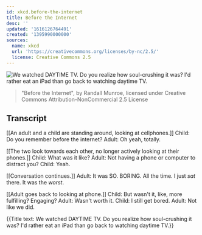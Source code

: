 ```yaml
---
id: xkcd.before-the-internet
title: Before the Internet
desc: ''
updated: '1616126764491'
created: '1395990000000'
sources:
  name: xkcd
  url: 'https://creativecommons.org/licenses/by-nc/2.5/'
  license: Creative Commons 2.5
---
```

![We watched DAYTIME TV. Do you realize how soul-crushing it was? I'd rather eat an iPad than go back to watching daytime TV.](https://imgs.xkcd.com/comics/before_the_internet.png)
> "Before the Internet", by Randall Munroe, licensed under Creative Commons Attribution-NonCommercial 2.5 License

## Transcript
[[An adult and a child are standing around, looking at cellphones.]]
Child: Do you remember before the internet?
Adult: Oh yeah, totally.

[[The two look towards each other, no longer actively looking at their phones.]]
Child: What was it like?
Adult: Not having a phone or computer to distract you?
Child: Yeah.

[[Conversation continues.]]
Adult: It was SO. BORING. All the time. I just *sat* there. It was the *worst*.

[[Adult goes back to looking at phone.]]
Child: But wasn't it, like, more fulfilling? Engaging?
Adult: Wasn't worth it.
Child: I still get bored.
Adult: Not like we did.

{{Title text: We watched DAYTIME TV. Do you realize how soul-crushing it was? I'd rather eat an iPad than go back to watching daytime TV.}}
